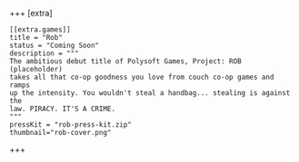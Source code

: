 +++
[extra]

    [[extra.games]]
    title = "Rob"
    status = "Coming Soon"
    description = """
    The ambitious debut title of Polysoft Games, Project: ROB (placeholder)
    takes all that co-op goodness you love from couch co-op games and ramps
    up the intensity. You wouldn't steal a handbag... stealing is against the
    law. PIRACY. IT'S A CRIME.
    """
    pressKit = "rob-press-kit.zip"
    thumbnail="rob-cover.png"
+++
